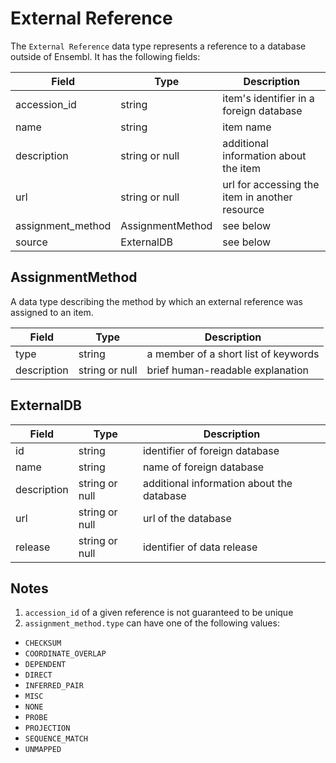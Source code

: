 # External Reference

The `External Reference` data type represents a reference to a database outside of Ensembl. It has the following fields:

| Field             | Type             | Description |
|-------------------|------------------|-------------|
| accession_id      | string           | item's identifier in a foreign database
| name              | string           | item name
| description       | string or null   | additional information about the item
| url               | string or null   | url for accessing the item in another resource
| assignment_method | AssignmentMethod | see below
| source            | ExternalDB       | see below

## AssignmentMethod
A data type describing the method by which an external reference was assigned to an item.

| Field       | Type           | Description |
|-------------|----------------|-------------|
| type        | string         | a member of a short list of keywords
| description | string or null | brief human-readable explanation 

## ExternalDB

| Field       | Type           | Description |
|-------------|----------------|-------------|
| id          | string         | identifier of foreign database
| name        | string         | name of foreign database
| description | string or null | additional information about the database
| url         | string or null | url of the database
| release     | string or null | identifier of data release

## Notes
1. `accession_id` of a given reference is not guaranteed to be unique
2. `assignment_method.type` can have one of the following values: 
  - `CHECKSUM`
  - `COORDINATE_OVERLAP`
  - `DEPENDENT`
  - `DIRECT`
  - `INFERRED_PAIR`
  - `MISC`
  - `NONE`
  - `PROBE`
  - `PROJECTION`
  - `SEQUENCE_MATCH`
  - `UNMAPPED`
